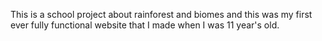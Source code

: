 This is a school project about rainforest and biomes and this was my first ever fully functional website that I made when I was 11 year's old.
